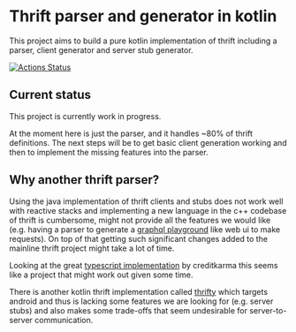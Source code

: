 # Thrift parser and generator in kotlin
This project aims to build a pure kotlin implementation of thrift including a parser, client generator and server stub generator.

[![Actions Status](https://github.com/TobiasBales/thrift-kotlin/workflows/CI/badge.svg)](https://github.com/TobiasBales/thrift-kotlin/actions)

## Current status
This project is currently work in progress.

At the moment here is just the parser, and it handles ~80% of thrift definitions.
The next steps will be to get basic client generation working and then to implement the missing features into the parser.

## Why another thrift parser?
Using the java implementation of thrift clients and stubs does not work well with reactive stacks
and implementing a new language in the c++ codebase of thrift is cumbersome,
might not provide all the features we would like (e.g. having a parser to generate a
[graphql playground](https://github.com/graphql/graphql-playground) like web ui to make requests).
On top of that getting such significant changes added to the mainline thrift project might take a lot of time.

Looking at the great [typescript implementation](https://github.com/creditkarma/thrift-typescript) by creditkarma this
seems like a project that might work out given some time.

There is another kotlin thrift implementation called [thrifty](https://github.com/microsoft/thrifty)
which targets android and thus is lacking some features we are looking for (e.g. server stubs)
and also makes some trade-offs that seem undesirable for server-to-server communication. 